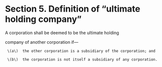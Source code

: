 # Section 5. Definition of “ultimate holding company”

A corporation shall be deemed to be the ultimate holding

company of another corporation if—

     \(a\)  the other corporation is a subsidiary of the corporation; and

     \(b\)  the corporation is not itself a subsidiary of any corporation.

